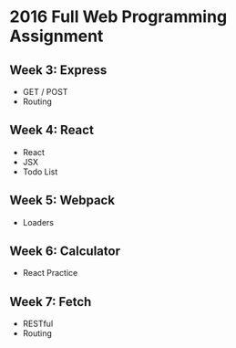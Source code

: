 # 2016 Full Web Programming Assignment

## Week 3: Express
- GET / POST
- Routing

## Week 4: React
- React
- JSX
- Todo List

## Week 5: Webpack
- Loaders

## Week 6: Calculator
- React Practice

## Week 7: Fetch
- RESTful
- Routing
